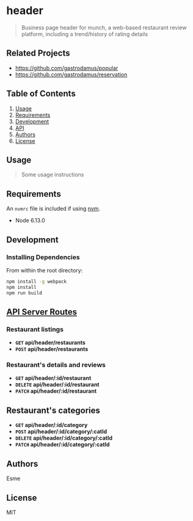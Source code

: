 # header

> Business page header for munch, a web-based restaurant review platform, including a trend/history of rating details

## Related Projects

  - https://github.com/gastrodamus/popular
  - https://github.com/gastrodamus/reservation

## Table of Contents

1. [Usage](#Usage)
1. [Requirements](#requirements)
1. [Development](#development)
1. [API](#api)
1. [Authors](#authors)
1. [License](#license)

## Usage

> Some usage instructions

## Requirements

An `nvmrc` file is included if using [nvm](https://github.com/creationix/nvm).

- Node 6.13.0

## Development

### Installing Dependencies

From within the root directory:

```sh
npm install -g webpack
npm install
npm run build
```
## [API Server Routes](https://github.com/gastrodamus/header/blob/master/api/api.md)

### Restaurant listings

- **<code>GET</code> api/header/restaurants**
- **<code>POST</code> api/header/restaurants**

### Restaurant's details and reviews

- **<code>GET</code> api/header/:id/restaurant**
- **<code>DELETE</code> api/header/:id/restaurant**
- **<code>PATCH</code> api/header/:id/restaurant**

## Restaurant's categories

- **<code>GET</code> api/header/:id/category**
- **<code>POST</code> api/header/:id/category/:catId**
- **<code>DELETE</code> api/header/:id/category/:catId**
- **<code>PATCH</code> api/header/:id/category/:catId**

## Authors
Esme

## License
MIT
